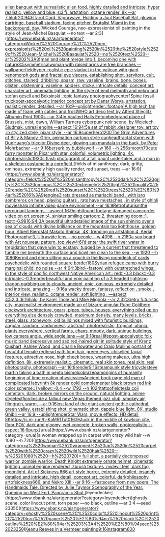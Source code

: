 [alien banquet with surrealistic alien food, highly detailed and intricate, hyper realistic, yellow and blue, sci fi, artstation, octane render, 8k --ar 7:5](https://www.ebank.nz/aiartgenerator?category=alien%2520banquet%2520with%2520surrealistic%2520alien%2520food%2C%2520highly%2520detailed%2520and%2520intricate%2C%2520hyper%2520realistic%2C%2520yellow%2520and%2520blue%2C%2520sci%2520fi%2C%2520artstation%2C%2520octane%2520render%2C%25208k%2520--ar%25207%3A5)[lotr](https://www.ebank.nz/aiartgenerator?category=lotr)[20:9](https://www.ebank.nz/aiartgenerator?category=20%3A9)[4:6](https://www.ebank.nz/aiartgenerator?category=4%3A6)[Tarot Card. Vaporwave. Holding a Juul Baseball Bat, glowing cartridge. baseball stadium, facing pitcher. Brutalist Miami in the background. day.](https://www.ebank.nz/aiartgenerator?category=Tarot%2520Card.%2520Vaporwave.%2520Holding%2520a%2520Juul%2520Baseball%2520Bat%2C%2520glowing%2520cartridge.%2520baseball%2520stadium%2C%2520facing%2520pitcher.%2520Brutalist%2520Miami%2520in%2520the%2520background.%2520day.)[Wicked Courage, neo-expressionist oil painting in the style of Jean-Michel Basquiat --no text --ar 2:3](https://www.ebank.nz/aiartgenerator?category=Wicked%2520Courage%2C%2520neo-expressionist%2520oil%2520painting%2520in%2520the%2520style%2520of%2520Jean-Michel%2520Basquiat%2520--no%2520text%2520--ar%25202%3A3)[man and plant merge into 1, becoming one with nature](https://www.ebank.nz/aiartgenerator?category=man%2520and%2520plant%2520merge%2520into%25201%2C%2520becoming%2520one%2520with%2520nature)[3:5](https://www.ebank.nz/aiartgenerator?category=3%3A5)[symmetrical](https://www.ebank.nz/aiartgenerator?category=symmetrical)[woman with raised arms are tree branches --wallpaper](https://www.ebank.nz/aiartgenerator?category=woman%2520with%2520raised%2520arms%2520are%2520tree%2520branches%2520--wallpaper)[field](https://www.ebank.nz/aiartgenerator?category=field)[hyper-realistic epic viaduct in the vatican with giant xenomorph gods and fractal eye viscera, establishing shot, servitors, cult, stitches, stained, dribbling, spasm, raw, vaseline, brains, bone, bones, glisten, glistenning, vaseline, spiders, sticky, intricate details, concept art, character art, cinematic lighting, in the style of emil melmoth and nekro and stefan gesell and Beksinski ::epic fantasy photography](https://www.ebank.nz/aiartgenerator?category=hyper-realistic%2520epic%2520viaduct%2520in%2520the%2520vatican%2520with%2520giant%2520xenomorph%2520gods%2520and%2520fractal%2520eye%2520viscera%2C%2520establishing%2520shot%2C%2520servitors%2C%2520cult%2C%2520stitches%2C%2520stained%2C%2520dribbling%2C%2520spasm%2C%2520raw%2C%2520vaseline%2C%2520brains%2C%2520bone%2C%2520bones%2C%2520glisten%2C%2520glistenning%2C%2520vaseline%2C%2520spiders%2C%2520sticky%2C%2520intricate%2520details%2C%2520concept%2520art%2C%2520character%2520art%2C%2520cinematic%2520lighting%2C%2520in%2520the%2520style%2520of%2520emil%2520melmoth%2520and%2520nekro%2520and%2520stefan%2520gesell%2520and%2520Beksinski%2520%3A%3Aepic%2520fantasy%2520photography)[center](https://www.ebank.nz/aiartgenerator?category=center)[1](https://www.ebank.nz/aiartgenerator?category=1)[Spine fossil truck](https://www.ebank.nz/aiartgenerator?category=Spine%2520fossil%2520truck)[post-apocalyptic interior concept art by Danar Worya, artstation, realistic render, detailed. --ar 16:9](https://www.ebank.nz/aiartgenerator?category=post-apocalyptic%2520interior%2520concept%2520art%2520by%2520Danar%2520Worya%2C%2520artstation%2C%2520realistic%2520render%2C%2520detailed.%2520--ar%252016%3A9)[--uplight](https://www.ebank.nz/aiartgenerator?category=--uplight)[render::](https://www.ebank.nz/aiartgenerator?category=render%3A%3A)[footage](https://www.ebank.nz/aiartgenerator?category=footage)[1](https://www.ebank.nz/aiartgenerator?category=1)[A high tech fan made of foam with cables and frost](https://www.ebank.nz/aiartgenerator?category=A%2520high%2520tech%2520fan%2520made%2520of%2520foam%2520with%2520cables%2520and%2520frost)[WHO art deco text by Alfred Stieglitz Albumin Print 1900s --ar 3:4](https://www.ebank.nz/aiartgenerator?category=WHO%2520art%2520deco%2520text%2520by%2520Alfred%2520Stieglitz%2520Albumin%2520Print%25201900s%2520--ar%25203%3A4)[In Vaulted Halls Entombed](https://www.ebank.nz/aiartgenerator?category=In%2520Vaulted%2520Halls%2520Entombed)[grand place of Brussels, mist, dawn, William Turner](https://www.ebank.nz/aiartgenerator?category=grand%2520place%2520of%2520Brussels%2C%2520mist%2C%2520dawn%2C%2520William%2520Turner)[a cyberpunk noir scene, by Wojciech Siudmak, unreal engine --aspect 16:9](https://www.ebank.nz/aiartgenerator?category=a%2520cyberpunk%2520noir%2520scene%2C%2520by%2520Wojciech%2520Siudmak%2C%2520unreal%2520engine%2520--aspect%252016%3A9)[4:5](https://www.ebank.nz/aiartgenerator?category=4%3A5)[a set of rabbit ,designer toy, art toy ,in stylized style, pixar style, --ar 16:9](https://www.ebank.nz/aiartgenerator?category=a%2520set%2520of%2520rabbit%2520%2Cdesigner%2520toy%2C%2520art%2520toy%2520%2Cin%2520stylized%2520style%2C%2520pixar%2520style%2C%2520--ar%252016%3A9)[superhero](https://www.ebank.nz/aiartgenerator?category=superhero)[1200](https://www.ebank.nz/aiartgenerator?category=1200)[The Grim Adventures of Billy & Mandy  ,Grim, animation cartoon style cuphead](https://www.ebank.nz/aiartgenerator?category=The%2520Grim%2520Adventures%2520of%2520Billy%2520%26%2520Mandy%2520%2520%2CGrim%2C%2520animation%2520cartoon%2520style%2520cuphead)[fractal storm with DunHuang's tricolor Divine deer, glowing sun mandala in the back, by Peter Mohrbacher  --ar 9:16](https://www.ebank.nz/aiartgenerator?category=fractal%2520storm%2520with%2520DunHuang%27s%2520tricolor%2520Divine%2520deer%2C%2520glowing%2520sun%2520mandala%2520in%2520the%2520back%2C%2520by%2520Peter%2520Mohrbacher%2520%2520--ar%25209%3A16)[berserk by bubblewolf --w 160 --h 256](https://www.ebank.nz/aiartgenerator?category=berserk%2520by%2520bubblewolf%2520--w%2520160%2520--h%2520256)[](https://www.ebank.nz/aiartgenerator?category=)[smooth](https://www.ebank.nz/aiartgenerator?category=smooth)[70](https://www.ebank.nz/aiartgenerator?category=70)[cute furry monster in Pixar with star, colorful, volumetric lighting, 4k, photorealistic](https://www.ebank.nz/aiartgenerator?category=cute%2520furry%2520monster%2520in%2520Pixar%2520with%2520star%2C%2520colorful%2C%2520volumetric%2520lighting%2C%25204k%2C%2520photorealistic)[1930s flash photograph of a tall gaunt undertaker and a man in a skeleton costume in a cornfield.](https://www.ebank.nz/aiartgenerator?category=1930s%2520flash%2520photograph%2520of%2520a%2520tall%2520gaunt%2520undertaker%2520and%2520a%2520man%2520in%2520a%2520skeleton%2520costume%2520in%2520a%2520cornfield.)[fields of misanthropy, dark, gritty, ominous, extremely high quality render, red sunset, trees —ar 16:9](https://www.ebank.nz/aiartgenerator?category=fields%2520of%2520misanthropy%2C%2520dark%2C%2520gritty%2C%2520ominous%2C%2520extremely%2520high%2520quality%2520render%2C%2520red%2520sunset%2C%2520trees%2520%E2%80%94ar%252016%3A9)[engine](https://www.ebank.nz/aiartgenerator?category=engine)[3 rats dressed as mariachi band , with larg sombreros on head, playing guitars , rats have mustaches , in style of ghibli movies](https://www.ebank.nz/aiartgenerator?category=3%2520rats%2520dressed%2520as%2520mariachi%2520band%2520%2C%2520with%2520larg%2520sombreros%2520on%2520head%2C%2520playing%2520guitars%2520%2C%2520rats%2520have%2520mustaches%2520%2C%2520in%2520style%2520of%2520ghibli%2520movies)[halo infinite video game environment --ar 16:9](https://www.ebank.nz/aiartgenerator?category=halo%2520infinite%2520video%2520game%2520environment%2520--ar%252016%3A9)[Retrofuturism](https://www.ebank.nz/aiartgenerator?category=Retrofuturism)[the percuriant lamrings --aspect 16:9](https://www.ebank.nz/aiartgenerator?category=the%2520percuriant%2520lamrings%2520--aspect%252016%3A9)[night](https://www.ebank.nz/aiartgenerator?category=night)[found footage damaged camcorder video on crt screen::4, sinister smiling cartoon::2, threatening doom::1, text::-6.99](https://www.ebank.nz/aiartgenerator?category=found%2520footage%2520damaged%2520camcorder%2520video%2520on%2520crt%2520screen%3A%3A4%2C%2520sinister%2520smiling%2520cartoon%3A%3A2%2C%2520threatening%2520doom%3A%3A1%2C%2520text%3A%3A-6.99)[16:9](https://www.ebank.nz/aiartgenerator?category=16%3A9)[4:3](https://www.ebank.nz/aiartgenerator?category=4%3A3)[A beautiful ultradetailed image of the sun shining over a sea of clouds with divine brilliance on the mountain top lighthouse, golden hour, Albert Bierdstat,Makoto Shinkai, 4K, trending on artstation:4, Aerial Photography:3, Ultrawide lens --no people   --w 4096 --h 2160](https://www.ebank.nz/aiartgenerator?category=A%2520beautiful%2520ultradetailed%2520image%2520of%2520the%2520sun%2520shining%2520over%2520a%2520sea%2520of%2520clouds%2520with%2520divine%2520brilliance%2520on%2520the%2520mountain%2520top%2520lighthouse%2C%2520golden%2520hour%2C%2520Albert%2520Bierdstat%2CMakoto%2520Shinkai%2C%25204K%2C%2520trending%2520on%2520artstation%3A4%2C%2520Aerial%2520Photography%3A3%2C%2520Ultrawide%2520lens%2520--no%2520people%2520%2520%2520--w%25204096%2520--h%25202160)[a sup board with Art nouveau pattern, top view](https://www.ebank.nz/aiartgenerator?category=a%2520sup%2520board%2520with%2520Art%2520nouveau%2520pattern%2C%2520top%2520view)[4:6](https://www.ebank.nz/aiartgenerator?category=4%3A6)[I’d enter the swift river water in trepidation that gave way to ecstasy, tugged by a current that threatened to tumble me beneath the surface and bowl me clean to the sea. --w 1920 --h 1080](https://www.ebank.nz/aiartgenerator?category=I%E2%80%99d%2520enter%2520the%2520swift%2520river%2520water%2520in%2520trepidation%2520that%2520gave%2520way%2520to%2520ecstasy%2C%2520tugged%2520by%2520a%2520current%2520that%2520threatened%2520to%2520tumble%2520me%2520beneath%2520the%2520surface%2520and%2520bowl%2520me%2520clean%2520to%2520the%2520sea.%2520--w%25201920%2520--h%25201080)[Kermit and elmo sitting on a couch in the living room](https://www.ebank.nz/aiartgenerator?category=Kermit%2520and%2520elmo%2520sitting%2520on%2520a%2520couch%2520in%2520the%2520living%2520room)[deck of cards psychedelic with rounded square border](https://www.ebank.nz/aiartgenerator?category=deck%2520of%2520cards%2520psychedelic%2520with%2520rounded%2520square%2520border)[180](https://www.ebank.nz/aiartgenerator?category=180)[Syrian refugee camp with burry marginal child,  no noise --ar 4:6](https://www.ebank.nz/aiartgenerator?category=Syrian%2520refugee%2520camp%2520with%2520burry%2520marginal%2520child%2C%2520%2520no%2520noise%2520--ar%25204%3A6)[4:3](https://www.ebank.nz/aiartgenerator?category=4%3A3)[bird](https://www.ebank.nz/aiartgenerator?category=bird)[--fast](https://www.ebank.nz/aiartgenerator?category=--fast)[owl with outstretched wings:: in the style of pacific northwest Native American art:: red::-0.3 black::-0.3 intricate::-0.3](https://www.ebank.nz/aiartgenerator?category=owl%2520with%2520outstretched%2520wings%3A%3A%2520in%2520the%2520style%2520of%2520pacific%2520northwest%2520Native%2520American%2520art%3A%3A%2520red%3A%3A-0.3%2520black%3A%3A-0.3%2520intricate%3A%3A-0.3)[render](https://www.ebank.nz/aiartgenerator?category=render)[beautiful and epic painting of a 3 headed lightning dragon garbbing on to clouds, ancient, epic, ominous, extremely detailed and intricate, amazing -- 9:16](https://www.ebank.nz/aiartgenerator?category=beautiful%2520and%2520epic%2520painting%2520of%2520a%25203%2520headed%2520lightning%2520dragon%2520garbbing%2520on%2520to%2520clouds%2C%2520ancient%2C%2520epic%2C%2520ominous%2C%2520extremely%2520detailed%2520and%2520intricate%2C%2520amazing%2520--%25209%3A16)[a wacky dream, fantasy, reflection , smoke , interior view, realistic, octane render, soft lighting , —aspect 4:5](https://www.ebank.nz/aiartgenerator?category=a%2520wacky%2520dream%2C%2520fantasy%2C%2520reflection%2520%2C%2520smoke%2520%2C%2520interior%2520view%2C%2520realistic%2C%2520octane%2520render%2C%2520soft%2520lighting%2520%2C%2520%E2%80%94aspect%25204%3A5)[2:3](https://www.ebank.nz/aiartgenerator?category=2%3A3)[::](https://www.ebank.nz/aiartgenerator?category=%3A%3A)[9:16](https://www.ebank.nz/aiartgenerator?category=9%3A16)[halo, by Karel Thole and Mike Mignola --ar 2:3](https://www.ebank.nz/aiartgenerator?category=halo%2C%2520by%2520Karel%2520Thole%2520and%2520Mike%2520Mignola%2520--ar%25202%3A3)[2:3](https://www.ebank.nz/aiartgenerator?category=2%3A3)[retro futuristic city,  maximalist environment made up of bizarre angular Rube Goldberg clockwork architecture, gears, pipes, tubes, houses, everything piled up on everything else densely crowded, maximum density, many levels, bricks, steel, glass, stonework, old buildings mixed with futuristic buildings,  angular, random, randomness, abstract, photorealistic, tropical, utopia, plants everywhere, vertical farms, chaos,  moody, dark, unique buildings, low camera angle, wide angle lens  —ar 9:18](https://www.ebank.nz/aiartgenerator?category=retro%2520futuristic%2520city%2C%2520%2520maximalist%2520environment%2520made%2520up%2520of%2520bizarre%2520angular%2520Rube%2520Goldberg%2520clockwork%2520architecture%2C%2520gears%2C%2520pipes%2C%2520tubes%2C%2520houses%2C%2520everything%2520piled%2520up%2520on%2520everything%2520else%2520densely%2520crowded%2C%2520maximum%2520density%2C%2520many%2520levels%2C%2520bricks%2C%2520steel%2C%2520glass%2C%2520stonework%2C%2520old%2520buildings%2520mixed%2520with%2520futuristic%2520buildings%2C%2520%2520angular%2C%2520random%2C%2520randomness%2C%2520abstract%2C%2520photorealistic%2C%2520tropical%2C%2520utopia%2C%2520plants%2520everywhere%2C%2520vertical%2520farms%2C%2520chaos%2C%2520%2520moody%2C%2520dark%2C%2520unique%2520buildings%2C%2520low%2520camera%2520angle%2C%2520wide%2520angle%2520lens%2520%2520%E2%80%94ar%25209%3A18)[real lifepost-apocalyptic folk music band depressive and sad red-haired girl in solitude style of Krenz Cushart, Ashley Wood, and Charlie Bowater and Craig Mullins portrait of beautiful female redhead with long hair, green eyes, chiselled facial features, attractive nose, high cheek bones, wearing makeup, ultra high definition, 8k, extremely realistic, cinematic, real skin tones, real skin, real photography, photograph --ar 16:8](https://www.ebank.nz/aiartgenerator?category=real%2520lifepost-apocalyptic%2520folk%2520music%2520band%2520depressive%2520and%2520sad%2520red-haired%2520girl%2520in%2520solitude%2520style%2520of%2520Krenz%2520Cushart%2C%2520Ashley%2520Wood%2C%2520and%2520Charlie%2520Bowater%2520and%2520Craig%2520Mullins%2520portrait%2520of%2520beautiful%2520female%2520redhead%2520with%2520long%2520hair%2C%2520green%2520eyes%2C%2520chiselled%2520facial%2520features%2C%2520attractive%2520nose%2C%2520high%2520cheek%2520bones%2C%2520wearing%2520makeup%2C%2520ultra%2520high%2520definition%2C%25208k%2C%2520extremely%2520realistic%2C%2520cinematic%2C%2520real%2520skin%2520tones%2C%2520real%2520skin%2C%2520real%2520photography%2C%2520photograph%2520--ar%252016%3A8)[render](https://www.ebank.nz/aiartgenerator?category=render)[9:16](https://www.ebank.nz/aiartgenerator?category=9%3A16)[steampunk style tricycle](https://www.ebank.nz/aiartgenerator?category=steampunk%2520style%2520tricycle)[steve martin taking a bath in pepto bismol](https://www.ebank.nz/aiartgenerator?category=steve%2520martin%2520taking%2520a%2520bath%2520in%2520pepto%2520bismol)[cobrazepam](https://www.ebank.nz/aiartgenerator?category=cobrazepam)[origins of humanity beginning of time creation physics](https://www.ebank.nz/aiartgenerator?category=origins%2520of%2520humanity%2520beginning%2520of%2520time%2520creation%2520physics)[view](https://www.ebank.nz/aiartgenerator?category=view)[Ancient book page old map of complicated labyrinth 8k render cold complementer black brown red ink   color scheme::1 yellow::-0.4  --w 1792 --h 1024](https://www.ebank.nz/aiartgenerator?category=Ancient%2520book%2520page%2520old%2520map%2520of%2520complicated%2520labyrinth%25208k%2520render%2520cold%2520complementer%2520black%2520brown%2520red%2520ink%2520%2520%2520color%2520scheme%3A%3A1%2520yellow%3A%3A-0.4%2520%2520--w%25201792%2520--h%25201024)[tattoo](https://www.ebank.nz/aiartgenerator?category=tattoo)[field](https://www.ebank.nz/aiartgenerator?category=field)[tesla coil cemetary. dark. broken mirrors on the ground. natural lighting. anime style](https://www.ebank.nz/aiartgenerator?category=tesla%2520coil%2520cemetary.%2520dark.%2520broken%2520mirrors%2520on%2520the%2520ground.%2520natural%2520lighting.%2520anime%2520style)[text](https://www.ebank.nz/aiartgenerator?category=text)[fjord](https://www.ebank.nz/aiartgenerator?category=fjord)[inside a fallout new Vegas themed jazz club, smokey air, filmgrain, warm, --ar 9:16](https://www.ebank.nz/aiartgenerator?category=inside%2520a%2520fallout%2520new%2520Vegas%2520themed%2520jazz%2520club%2C%2520smokey%2520air%2C%2520filmgrain%2C%2520warm%2C%2520--ar%25209%3A16)[lost land of the giant ancient gothic cathedral, green valley, establishing shot, cinematic shot, dapple blue light, 8K, studio Ghibli --ar 16:9 --uplight](https://www.ebank.nz/aiartgenerator?category=lost%2520land%2520of%2520the%2520giant%2520ancient%2520gothic%2520cathedral%2C%2520green%2520valley%2C%2520establishing%2520shot%2C%2520cinematic%2520shot%2C%2520dapple%2520blue%2520light%2C%25208K%2C%2520studio%2520Ghibli%2520--ar%252016%3A9%2520--uplight)[render](https://www.ebank.nz/aiartgenerator?category=render)[Star Wars, movie effects, HD detail, 8K](https://www.ebank.nz/aiartgenerator?category=Star%2520Wars%2C%2520movie%2520effects%2C%2520HD%2520detail%2C%25208K)[<https://s.mj.run/h-KaMR1Tut0>](https://www.ebank.nz/aiartgenerator?category=%3Chttps%3A//s.mj.run/h-KaMR1Tut0%3E)[16:9](https://www.ebank.nz/aiartgenerator?category=16%3A9)[stuck in the middle of kowloon city, floor POV, dark and gloomy, wet concrete, broken walls, photorealistic --aspect 16:9](https://www.ebank.nz/aiartgenerator?category=stuck%2520in%2520the%2520middle%2520of%2520kowloon%2520city%2C%2520floor%2520POV%2C%2520dark%2520and%2520gloomy%2C%2520wet%2520concrete%2C%2520broken%2520walls%2C%2520photorealistic%2520--aspect%252016%3A9)[purp.](https://www.ebank.nz/aiartgenerator?category=purp.)[urua](https://www.ebank.nz/aiartgenerator?category=urua)[a woman wrapped up in carpet with crazy wild hair --w 1080 --h 720](https://www.ebank.nz/aiartgenerator?category=a%2520woman%2520wrapped%2520up%2520in%2520carpet%2520with%2520crazy%2520wild%2520hair%2520--w%25201080%2520--h%2520720)[< full shot, a partially decomposed warrior, zombie warrior, Death Knight extremely ornate helmet, cinematic lighting, unreal engine rendered, zbrush textures, midevil feel, dark fog, moonlight, Art of Sickness 666 art style horror, extremly detailed, insanely detailed and intricate, high detail, concept art, colorful, darkphilosophy, artofsickness666, and Nekro XIII --ar 9:16 --fast](https://www.ebank.nz/aiartgenerator?category=%3C%2520full%2520shot%2C%2520a%2520partially%2520decomposed%2520warrior%2C%2520zombie%2520warrior%2C%2520Death%2520Knight%2520extremely%2520ornate%2520helmet%2C%2520cinematic%2520lighting%2C%2520unreal%2520engine%2520rendered%2C%2520zbrush%2520textures%2C%2520midevil%2520feel%2C%2520dark%2520fog%2C%2520moonlight%2C%2520Art%2520of%2520Sickness%2520666%2520art%2520style%2520horror%2C%2520extremly%2520detailed%2C%2520insanely%2520detailed%2520and%2520intricate%2C%2520high%2520detail%2C%2520concept%2520art%2C%2520colorful%2C%2520darkphilosophy%2C%2520artofsickness666%2C%2520and%2520Nekro%2520XIII%2520--ar%25209%3A16%2520--fast)[scene from new opera: The Handmaids Tale. Directed by Julie Taymor Scenography of the Year. Opening on West End. Panoramic Shot.](https://www.ebank.nz/aiartgenerator?category=scene%2520from%2520new%2520opera%3A%2520The%2520Handmaids%2520Tale.%2520Directed%2520by%2520Julie%2520Taymor%2520Scenography%2520of%2520the%2520Year.%2520Opening%2520on%2520West%2520End.%2520Panoramic%2520Shot.)[leyendecker](https://www.ebank.nz/aiartgenerator?category=leyendecker)[ghostly scene, color linocut print, torn paper —no black, outline —ar 3:4 —seed 23350](https://www.ebank.nz/aiartgenerator?category=ghostly%2520scene%2C%2520color%2520linocut%2520print%2C%2520torn%2520paper%2520%E2%80%94no%2520black%2C%2520outline%2520%E2%80%94ar%25203%3A4%2520%E2%80%94seed%252023350)[Keanu Reeves in a Vermeer painting](https://www.ebank.nz/aiartgenerator?category=Keanu%2520Reeves%2520in%2520a%2520Vermeer%2520painting)[9:16](https://www.ebank.nz/aiartgenerator?category=9%3A16)[instagram](https://www.ebank.nz/aiartgenerator?category=instagram)[600](https://www.ebank.nz/aiartgenerator?category=600)